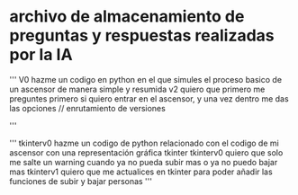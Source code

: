 # archivo de almacenamiento de preguntas y respuestas realizadas por la IA #

'''
V0  hazme un codigo en python en el que simules el proceso basico de un ascensor de manera simple y resumida
v2  quiero que primero me preguntes primero si quiero entrar en el ascensor, y una vez dentro me das las opciones // enrutamiento de versiones

'''

'''
tkinterv0 hazme un codigo de python relacionado con el codigo de mi ascensor con una representación gráfica tkinter
tkinterv0 quiero que solo me salte un warning cuando ya no pueda subir mas o ya no puedo bajar mas
tkinterv1 quiero que me actualices en tkinter para poder añadir las funciones de subir y bajar personas
'''